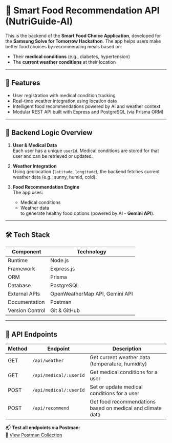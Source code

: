 # 🥗 Smart Food Recommendation API (NutriGuide-AI)

This is the backend of the **Smart Food Choice Application**, developed for the **Samsung Solve for Tomorrow Hackathon**. The app helps users make better food choices by recommending meals based on:

- Their **medical conditions** (e.g., diabetes, hypertension)
- The **current weather conditions** at their location

---

## 🚀 Features

- User registration with medical condition tracking
- Real-time weather integration using location data
- Intelligent food recommendations powered by AI and weather context
- Modular REST API built with Express and PostgreSQL (via Prisma ORM)

---

## 🧠 Backend Logic Overview

1. **User & Medical Data**  
   Each user has a unique `userId`. Medical conditions are stored for that user and can be retrieved or updated.

2. **Weather Integration**  
   Using geolocation (`latitude`, `longitude`), the backend fetches current weather data (e.g., sunny, humid, cold).

3. **Food Recommendation Engine**  
   The app uses:
   - Medical conditions
   - Weather data  
   to generate healthy food options (powered by AI - **Gemini API**).

---

## 🛠️ Tech Stack

| Component      | Technology        |
|----------------|------------------|
| Runtime        | Node.js           |
| Framework      | Express.js        |
| ORM            | Prisma            |
| Database       | PostgreSQL        |
| External APIs  | OpenWeatherMap API, Gemini API |
| Documentation  | Postman           |
| Version Control| Git & GitHub      |

---

## 🔌 API Endpoints

| Method | Endpoint                      | Description                                       |
|--------|-------------------------------|---------------------------------------------------|
| GET    | `/api/weather`                | Get current weather data (temperature, humidity) |
| GET    | `/api/medical/:userId`        | Get medical conditions for a user                |
| POST   | `/api/medical/:userId`        | Set or update medical conditions for a user      |
| POST   | `/api/recommend`              | Get food recommendations based on medical and climate data |

📬 **Test all endpoints via Postman:**  
🔗 [View Postman Collection](./docs/postman_collection.json)
